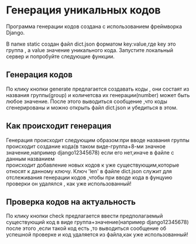 

# Генерация уникальных кодов
Программа генерации кодов создана с использованием фреймворка Django.

В папке static создан файл dict.json форматом key:value,где key это группа , а value значение уникального кода.
Запустите локальный сервер и попробуйте следующие функции.

## Генерация кодов
По клику кнопки generate предлагается создавать коды , они состаят из названия группы(group) и количетсва их генерации(number) может быть любое значение.
После этого выводиться сообщение ,что коды сгенерированы и можно открыть файл dict.json и убедиться в этом.

## Как происходит генерация 
Генерация происходит следующим образом:при вводе названия группы происходит создание кода(в таком виде-группа+8-ми значное значение,например django12345678) если его нет,иначе в файле с данным названием  
происходит добавление новых кодов к уже существующим,которые относят к данному ключу.
Ключ 'len' в файле dict.json служит для отслеживания генерации кодов ,чтобы при вводе кода в фунцуию проверки он удалялся , как уже использованный!

## Проверка кодов на актуальность
По клику кнопки check предлагается ввести предполагаемый существующий код в виде группа+значение(например django12345678)
после этого ,если такой код есть ,то выводиться сообщение об успешной проверке и код удаляется из файла,как уже использованный!
